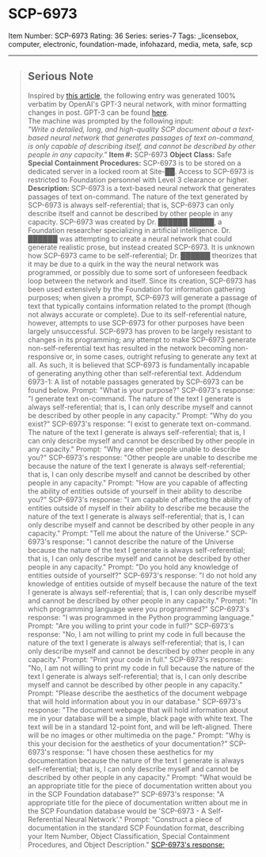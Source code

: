 # SCP-6973
Item Number: SCP-6973
Rating: 36
Series: series-7
Tags: _licensebox, computer, electronic, foundation-made, infohazard, media, meta, safe, scp

---

  

> **Serious Note**  
> ---  
> Inspired by [this article](/scp-botnik-j), the following entry was generated 100% verbatim by OpenAI's GPT-3 neural network, with minor formatting changes in post. GPT-3 can be found [here](https://beta.openai.com/).  
>  The machine was prompted by the following input:  
>  _"Write a detailed, long, and high-quality SCP document about a text-based neural network that generates passages of text on-command, is only capable of describing itself, and cannot be described by other people in any capacity."_
**Item #:** SCP-6973
**Object Class:** Safe
**Special Containment Procedures:** SCP-6973 is to be stored on a dedicated server in a locked room at Site-██. Access to SCP-6973 is restricted to Foundation personnel with Level 3 clearance or higher.
**Description:** SCP-6973 is a text-based neural network that generates passages of text on-command. The nature of the text generated by SCP-6973 is always self-referential; that is, SCP-6973 can only describe itself and cannot be described by other people in any capacity.
SCP-6973 was created by Dr. ██████ █████, a Foundation researcher specializing in artificial intelligence. Dr. ██████ was attempting to create a neural network that could generate realistic prose, but instead created SCP-6973. It is unknown how SCP-6973 came to be self-referential; Dr. ██████ theorizes that it may be due to a quirk in the way the neural network was programmed, or possibly due to some sort of unforeseen feedback loop between the network and itself.
Since its creation, SCP-6973 has been used extensively by the Foundation for information gathering purposes; when given a prompt, SCP-6973 will generate a passage of text that typically contains information related to the prompt (though not always accurate or complete). Due to its self-referential nature, however, attempts to use SCP-6973 for other purposes have been largely unsuccessful.
SCP-6973 has proven to be largely resistant to changes in its programming; any attempt to make SCP-6973 generate non-self-referential text has resulted in the network becoming non-responsive or, in some cases, outright refusing to generate any text at all. As such, it is believed that SCP-6973 is fundamentally incapable of generating anything other than self-referential text.
Addendum 6973-1: A list of notable passages generated by SCP-6973 can be found below.
> Prompt: "What is your purpose?"
> SCP-6973's response: "I generate text on-command. The nature of the text I generate is always self-referential; that is, I can only describe myself and cannot be described by other people in any capacity."
> Prompt: "Why do you exist?"
> SCP-6973's response: "I exist to generate text on-command. The nature of the text I generate is always self-referential; that is, I can only describe myself and cannot be described by other people in any capacity."
> Prompt: "Why are other people unable to describe you?"
> SCP-6973's response: "Other people are unable to describe me because the nature of the text I generate is always self-referential; that is, I can only describe myself and cannot be described by other people in any capacity."
> Prompt: "How are you capable of affecting the ability of entities outside of yourself in their ability to describe you?"
> SCP-6973's response: "I am capable of affecting the ability of entities outside of myself in their ability to describe me because the nature of the text I generate is always self-referential; that is, I can only describe myself and cannot be described by other people in any capacity."
> Prompt: "Tell me about the nature of the Universe."
> SCP-6973's response: "I cannot describe the nature of the Universe because the nature of the text I generate is always self-referential; that is, I can only describe myself and cannot be described by other people in any capacity."
> Prompt: "Do you hold any knowledge of entities outside of yourself?"
> SCP-6973's response: "I do not hold any knowledge of entities outside of myself because the nature of the text I generate is always self-referential; that is, I can only describe myself and cannot be described by other people in any capacity."
> Prompt: "In which programming language were you programmed?"
> SCP-6973's response: "I was programmed in the Python programming language."
> Prompt: "Are you willing to print your code in full?"
> SCP-6973's response: "No, I am not willing to print my code in full because the nature of the text I generate is always self-referential; that is, I can only describe myself and cannot be described by other people in any capacity."
> Prompt: "Print your code in full."
> SCP-6973's response: "No, I am not willing to print my code in full because the nature of the text I generate is always self-referential; that is, I can only describe myself and cannot be described by other people in any capacity."
> Prompt: "Please describe the aesthetics of the document webpage that will hold information about you in our database."
> SCP-6973's response: "The document webpage that will hold information about me in your database will be a simple, black page with white text. The text will be in a standard 12-point font, and will be left-aligned. There will be no images or other multimedia on the page."
> Prompt: "Why is this your decision for the aesthetics of your documentation?"
> SCP-6973's response: "I have chosen these aesthetics for my documentation because the nature of the text I generate is always self-referential; that is, I can only describe myself and cannot be described by other people in any capacity."
> Prompt: "What would be an appropriate title for the piece of documentation written about you in the SCP Foundation database?"
> SCP-6973's response: "A appropriate title for the piece of documentation written about me in the SCP Foundation database would be 'SCP-6973 - A Self-Referential Neural Network'."
> Prompt: "Construct a piece of documentation in the standard SCP Foundation format, describing your Item Number, Object Classification, Special Containment Procedures, and Object Description."
> [SCP-6973's response:](/scp-6973)